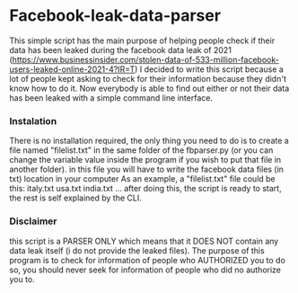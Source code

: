 # Facebook-leak-data-parser
This simple script has the main purpose of helping people check if their data has been leaked during the facebook data leak of 2021 (https://www.businessinsider.com/stolen-data-of-533-million-facebook-users-leaked-online-2021-4?IR=T)
I decided to write this script because a lot of people kept asking to check for their information because they didn't know how to do it.
Now everybody is able to find out either or not their data has been leaked with a simple command line interface.

### Instalation
There is no installation required, the only thing you need to do is to create a file named "filelist.txt" in the same folder of the fbparser.py (or you can change the variable value inside the program if you wish to put that file in another folder). in this file you will have to write the facebook data files (in txt) location in your computer
As an example, a "filelist.txt" file could be this:
              italy.txt
              usa.txt
              india.txt
              ...
after doing this, the script is ready to start, the rest is self explained by the CLI.

### Disclaimer
this script is a PARSER ONLY which means that it DOES NOT contain any data leak itself (i  do not provide the leaked files).
The purpose of this program is to check for information of people who AUTHORIZED you to do so, you should never seek for information of people who did no authorize you to.
